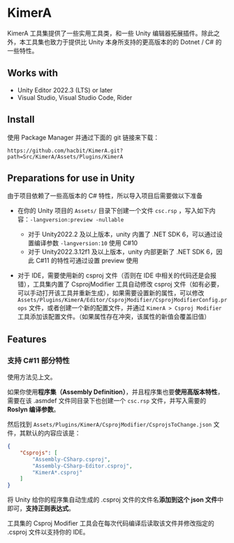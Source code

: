 # KimerA

KimerA 工具集提供了一些实用工具类，和一些 Unity 编辑器拓展插件。除此之外，本工具集也致力于提供比 Unity 本身所支持的更高版本的的 Dotnet / C# 的一些特性。



## Works with

-   Unity Editor 2022.3 (LTS) or later
-   Visual Studio, Visual Studio Code, Rider



## Install

使用 Package Manager 并通过下面的 git 链接来下载：

```
https://github.com/hacbit/KimerA.git?path=Src/KimerA/Assets/Plugins/KimerA
```



## Preparations for use in Unity

由于项目依赖了一些高版本的 C# 特性，所以导入项目后需要做以下准备

-   在你的 Unity 项目的 `Assets/` 目录下创建一个文件 `csc.rsp` ，写入如下内容：`-langversion:preview -nullable` 
    -   对于 Unity2022.2 及以上版本，unity 内置了 .NET SDK 6，可以通过设置编译参数 `-langversion:10` 使用 C#10
    -   对于 Unity2022.3.12f1 及以上版本，unity 内部更新了 .NET SDK 6，因此 C#11 的特性可通过设置 preview 使用

-   对于 IDE，需要使用新的 csproj 文件（否则在 IDE 中相关的代码还是会报错），工具集内置了 CsprojModifier 工具自动修改 csproj 文件（如有必要，可以手动打开该工具并重新生成），如果需要设置新的属性，可以修改 `Assets/Plugins/KimerA/Editor/CsprojModifier/CsprojModifierConfig.props` 文件，或者创建一个新的配置文件，并通过 `KimerA > Csproj Modifier` 工具添加该配置文件。（如果属性存在冲突，该属性的新值会覆盖旧值）



## Features

### 支持 C#11 部分特性

使用方法见上文。

如果你使用**程序集（Assembly Definition）**，并且程序集也要**使用高版本特性**，需要在该 .asmdef 文件同目录下也创建一个 `csc.rsp` 文件，并写入需要的 **Roslyn 编译参数**。

然后找到 `Assets/Plugins/KimerA/CsprojModifier/CsprojsToChange.json` 文件，其默认的内容应该是：

```json
{
    "Csprojs": [
        "Assembly-CSharp.csproj",
        "Assembly-CSharp-Editor.csproj",
        "KimerA*.csproj"
    ]
}
```

将 Unity 给你的程序集自动生成的 .csproj 文件的文件名**添加到这个 json 文件**中即可，**支持正则表达式**。

工具集的 Csproj Modifier 工具会在每次代码编译后读取该文件并修改指定的 .csproj 文件以支持你的 IDE。

